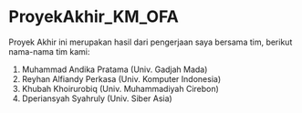 # ProyekAkhir_KM_OFA
Proyek Akhir ini merupakan hasil dari pengerjaan saya bersama tim, berikut nama-nama tim kami:
1. Muhammad Andika Pratama (Univ. Gadjah Mada)
2. Reyhan Alfiandy Perkasa (Univ. Komputer Indonesia)
3. Khubah Khoirurobiq (Univ. Muhammadiyah Cirebon)
4. Dperiansyah Syahruly  (Univ. Siber Asia)

